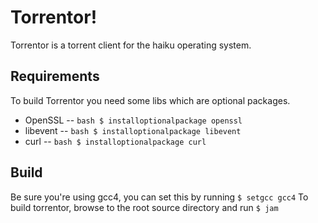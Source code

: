 Torrentor!
=============

Torrentor is a torrent client for the haiku operating system.

Requirements
-------
To build Torrentor you need some libs which are optional packages.

* OpenSSL 	-- ```bash $ installoptionalpackage openssl```
* libevent 	-- ```bash $ installoptionalpackage libevent```
* curl 		-- ```bash $ installoptionalpackage curl```


Build
-------
Be sure you're using gcc4, you can set this by running ```$ setgcc gcc4```
To build torrentor, browse to the root source directory and run ```$ jam```
